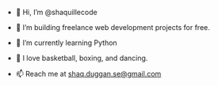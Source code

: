 - 👋 Hi, I’m @shaquillecode

- 👀 I’m building freelance web development projects for free.

- 🌱 I’m currently learning Python

- 💞️ I love basketball, boxing, and dancing.

- 📫 Reach me at shaq.duggan.se@gmail.com
